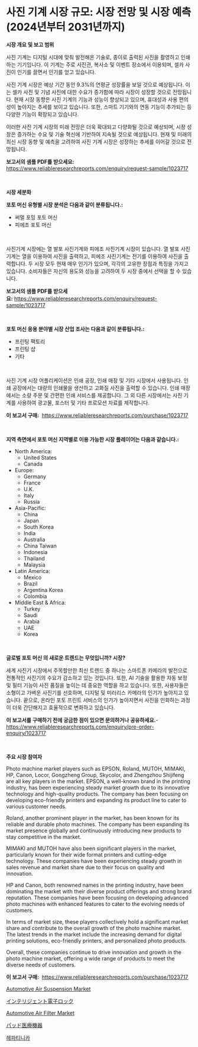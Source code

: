 <p><h1>사진 기계 시장 규모: 시장 전망 및 시장 예측 (2024년부터 2031년까지)</h1></p><p><strong>시장 개요 및 보고 범위</strong></p>
<p><p>사진 기계는 디지털 시대에 맞춰 발전해온 기술로, 종이로 출력된 사진을 촬영하고 인쇄하는 기기입니다. 이 기계는 주로 사진관, 복사소 및 이벤트 장소에서 이용되며, 셀카 사진이 인기를 끌면서 인기를 얻고 있습니다. </p><p>사진 기계 시장은 예상 기간 동안 9.3%의 연평균 성장률을 보일 것으로 예상됩니다. 이는 셀카 사진 및 기념 사진에 대한 수요가 증가함에 따라 시장이 성장할 것으로 전망됩니다. 현재 시장 동향은 사진 기계의 기능과 성능이 향상되고 있으며, 휴대성과 사용 편의성이 높아지는 추세를 보이고 있습니다. 또한, 스마트 기기와의 연동 기능이 추가되는 등 다양한 기능이 확장되고 있습니다.</p><p>이러한 사진 기계 시장의 미래 전망은 더욱 확대되고 다양화될 것으로 예상되며, 시장 성장은 증가하는 수요 및 기술 혁신에 기반하여 지속될 것으로 예상됩니다. 현재 및 미래의 최신 시장 동향 및 예측을 고려하여 사진 기계 시장은 성장하는 추세를 이어갈 것으로 전망됩니다.</p></p>
<p><strong>보고서의 샘플 PDF를 받으세요:</strong> <a href="https://www.reliableresearchreports.com/enquiry/request-sample/1023717">https://www.reliableresearchreports.com/enquiry/request-sample/1023717</a></p>
<p>&nbsp;</p>
<p><strong>시장 세분화</strong></p>
<p><strong>포토 머신 유형별 시장 분석은 다음과 같이 분류됩니다.:</strong></p>
<p><ul><li>써멀 포밍 포토 머신</li><li>피에조 포토 머신</li></ul></p>
<p>&nbsp;</p>
<p><p>사진기계 시장에는 열 발포 사진기계와 피에조 사진기계 시장이 있습니다. 열 발포 사진기계는 열을 이용하여 사진을 출력하고, 피에조 사진기계는 전기를 이용하여 사진을 출력합니다. 두 시장 모두 현재 매우 인기가 있으며, 각각의 고유한 장점과 특징을 가지고 있습니다. 소비자들은 자신의 용도와 성능을 고려하여 두 시장 중에서 선택을 할 수 있습니다.</p></p>
<p><strong>보고서의 샘플 PDF를 받으세요:</strong>&nbsp;<a href="https://www.reliableresearchreports.com/enquiry/request-sample/1023717">https://www.reliableresearchreports.com/enquiry/request-sample/1023717</a></p>
<p>&nbsp;</p>
<p><strong> 포토 머신 응용 분야별 시장 산업 조사는 다음과 같이 분류됩니다.:</strong></p>
<p><ul><li>프린팅 팩토리</li><li>프린팅 샵</li><li>기타</li></ul></p>
<p>&nbsp;</p>
<p><p>사진 기계 시장 어플리케이션은 인쇄 공장, 인쇄 매장 및 기타 시장에서 사용됩니다. 인쇄 공장에서는 대량의 인쇄물을 생산하고 고화질 사진을 출력할 수 있습니다. 인쇄 매장에서는 소량 주문 및 간편한 인쇄 서비스를 제공합니다. 그 외 다른 시장에서는 사진 기계를 사용하여 광고물, 포스터 및 기타 프로모션 자료를 제작합니다.</p></p>
<p><strong>이 보고서 구매:</strong>&nbsp; <a href="https://www.reliableresearchreports.com/purchase/1023717">https://www.reliableresearchreports.com/purchase/1023717</a></p>
<p>&nbsp;</p>
<p><strong>지역 측면에서 포토 머신 지역별로 이용 가능한 시장 플레이어는 다음과 같습니다.:</strong></p>
<p><ul>
    <li>
        North America:
        <ul>
            <li>United States</li>
            <li>Canada</li>
        </ul>
    </li>
    <li>
        Europe:
        <ul>
            <li>Germany</li>
            <li>France</li>
            <li>U.K.</li>
            <li>Italy</li>
            <li>Russia</li>
        </ul>
    </li>
    <li>
        Asia-Pacific:
        <ul>
            <li>China</li>
            <li>Japan</li>
            <li>South Korea</li>
            <li>India</li>
            <li>Australia</li>
            <li>China Taiwan</li>
            <li>Indonesia</li>
            <li>Thailand</li>
            <li>Malaysia</li>
        </ul>
    </li>
    <li>
        Latin America:
        <ul>
            <li>Mexico</li>
            <li>Brazil</li>
            <li>Argentina Korea</li>
            <li>Colombia</li>
        </ul>
    </li>
    <li>
        Middle East & Africa:
        <ul>
            <li>Turkey</li>
            <li>Saudi</li>
            <li>Arabia</li>
            <li>UAE</li>
            <li>Korea</li>
        </ul>
    </li>
    </ul></p>
<p>&nbsp;</p>
<p><strong>글로벌 포토 머신 의 새로운 트렌드는 무엇입니까? 시장?</strong></p>
<p><p>세계 사진기 시장에서 주목할만한 최신 트렌드 중 하나는 스마트폰 카메라의 발전으로 전통적인 사진기의 수요가 감소하고 있는 것입니다. 또한, AI 기술을 활용한 자동 보정 및 필터 기능이 사진 품질을 높이는 데 중요한 역할을 하고 있습니다. 또한, 사용자들은 소형이고 가벼운 사진기를 선호하며, 디지털 및 미러리스 카메라의 인기가 높아지고 있습니다. 끝으로, 온라인 포토 프린트 서비스의 인기가 높아지면서 사진을 인화하는 과정이 더욱 간단해지고 효율적으로 변화하고 있습니다.</p></p>
<p><strong>이 보고서를 구매하기 전에 궁금한 점이 있으면 문의하거나 공유하세요.</strong>- <a href="https://www.reliableresearchreports.com/enquiry/pre-order-enquiry/1023717">https://www.reliableresearchreports.com/enquiry/pre-order-enquiry/1023717</a></p>
<p>&nbsp;</p>
<p><strong>주요 시장 참여자</strong></p>
<p><p>Photo machine market players such as EPSON, Roland, MUTOH, MIMAKI, HP, Canon, Locor, Gongzheng Group, Skycolor, and Zhengzhou Shijifeng are all key players in the market. EPSON, a well-known brand in the printing industry, has been experiencing steady market growth due to its innovative technology and high-quality products. The company has been focusing on developing eco-friendly printers and expanding its product line to cater to various customer needs.</p><p>Roland, another prominent player in the market, has been known for its reliable and durable photo machines. The company has been expanding its market presence globally and continuously introducing new products to stay competitive in the market.</p><p>MIMAKI and MUTOH have also been significant players in the market, particularly known for their wide format printers and cutting-edge technology. These companies have been experiencing steady growth in sales revenue and market share due to their focus on quality and innovation.</p><p>HP and Canon, both renowned names in the printing industry, have been dominating the market with their diverse product offerings and strong brand reputation. These companies have been focusing on developing advanced photo machines with enhanced features to cater to the evolving needs of customers.</p><p>In terms of market size, these players collectively hold a significant market share and contribute to the overall growth of the photo machine market. The latest trends in the market include the increasing demand for digital printing solutions, eco-friendly printers, and personalized photo products.</p><p>Overall, these companies continue to drive innovation and growth in the photo machine market, offering a wide range of products to meet the diverse needs of customers.</p></p>
<p><strong>이 보고서 구매:</strong>&nbsp;&nbsp;<a href="https://www.reliableresearchreports.com/purchase/1023717">https://www.reliableresearchreports.com/purchase/1023717</a></p>
<p><p><a href="https://issuu.com/reportprime-2/docs/automotive-air-suspension-market-size-2030.pptx">Automotive Air Suspension Market</a></p><p><a href="https://github.com/EmoryYundt1935/Market-Research-Report-List-1/blob/main/41755349766.md">インテリジェント電子ロック</a></p><p><a href="https://issuu.com/reportprime-2/docs/automotive-air-filter-market-size-2030.pptx">Automotive Air Filter Market</a></p><p><a href="https://github.com/mcbeesbxa270/Market-Research-Report-List-1/blob/main/56600239765.md">パッド医療機器</a></p><p><a href="https://github.com/CliftonFisher9067/Market-Research-Report-List-1/blob/main/59677279101.md">헤파티니카</a></p></p>
